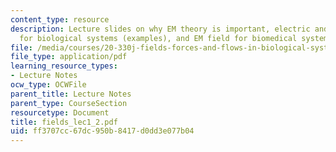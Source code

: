 ```yaml
---
content_type: resource
description: Lecture slides on why EM theory is important, electric and magnetic fields
  for biological systems (examples), and EM field for biomedical systems (examples).
file: /media/courses/20-330j-fields-forces-and-flows-in-biological-systems-spring-2007/ff3707cc67dc950b8417d0dd3e077b04_fields_lec1_2.pdf
file_type: application/pdf
learning_resource_types:
- Lecture Notes
ocw_type: OCWFile
parent_title: Lecture Notes
parent_type: CourseSection
resourcetype: Document
title: fields_lec1_2.pdf
uid: ff3707cc-67dc-950b-8417-d0dd3e077b04
---
```

